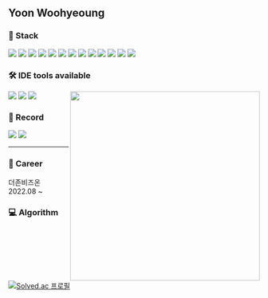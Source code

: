 
## Yoon Woohyeoung

<!--  <img align="right" src="https://github-readme-stats.vercel.app/api/top-langs/?username=woohyeoung&theme=dark&show_icons=true&title_color=DADADA&icon_color=DADADA&layout=compact" />
 -->
### 🔨 Stack
  [![](https://img.shields.io/badge/Java-FF7800?style=flat-square&logo=Java&logoColor=white)]()
  [![](https://img.shields.io/badge/Spring-6DB33F?style=flat-square&logo=Spring&logoColor=white)]()
  [![](https://img.shields.io/badge/SpringBoot-6DB33F?style=flat-square&logo=SpringBoot&logoColor=white)]()
  [![](https://img.shields.io/badge/SpringSecurity-6DB33F?style=flat-square&logo=SpringSecurity&logoColor=white)]()
  [![](https://img.shields.io/badge/Oracle-F80000?style=flat-square&logo=Oracle&logoColor=white)]()
  [![](https://img.shields.io/badge/MySQL-4479A1?style=flat-square&logo=MySQL&logoColor=white)]()
  [![](https://img.shields.io/badge/HTML5-E34F26?style=flat-square&logo=HTML5&logoColor=white)]()
  [![](https://img.shields.io/badge/CSS3-1572B6?style=flat-square&logo=CSS3&logoColor=white)]()
  [![](https://img.shields.io/badge/Javascript-F7DF1E?style=flat-square&logo=JavaScript&logoColor=white)]()
  [![](https://img.shields.io/badge/Node.js-339933?style=flat-square&logo=Node.js&logoColor=white)]()
  [![](https://img.shields.io/badge/React-61DAFB?style=flat-square&logo=React&logoColor=white)]()
  [![](https://img.shields.io/badge/Redux-764ABC?style=flat-square&logo=Redux&logoColor=white)]()
  [![](https://img.shields.io/badge/AmazonEC2-FF9900?style=flat-square&logo=AmazonEC2&logoColor=white)]()

### 🛠 IDE tools available

  <img align="right" src="https://github-readme-stats.vercel.app/api?username=woohyeoung&theme=react" width="380px"/>

  [![](https://img.shields.io/badge/EclipseIDE-2C2255?style=flat&logo=EclipseIDE&logoColor=white)]()
  [![](https://img.shields.io/badge/VisualStudioCode-007ACC?style=flat&logo=VisualStudioCode&logoColor=white)]()
  [![](https://img.shields.io/badge/IntelliJIDEA-000000?style=flat&logo=IntelliJIDEA&logoColor=white)]()

### 💬 Record
  [![](https://img.shields.io/badge/Notion-000000?style=for-the-badge&logo=Notion&logoColor=white)](https://lizard-gosling-6b1.notion.site/Education-8dde0b870d404c749abf60942284f1bb)
  [![](https://img.shields.io/badge/Github-181717?style=for-the-badge&logo=Github&logoColor=white)](https://lizard-gosling-6b1.notion.site/Education-8dde0b870d404c749abf60942284f1bb)

<hr>

### 🔭 Career

<p>
  더존비즈온 2022.08 ~
</p>

### 💻 Algorithm
[![Solved.ac 프로필](http://mazassumnida.wtf/api/v2/generate_badge?boj=xxxz1108)](https://solved.ac/xxxz1108) <br/>

<!-- ![header](https://capsule-render.vercel.app/api?type=waving&color=gradient&text=%20%20%20&height=300&fontSize=80) -->
